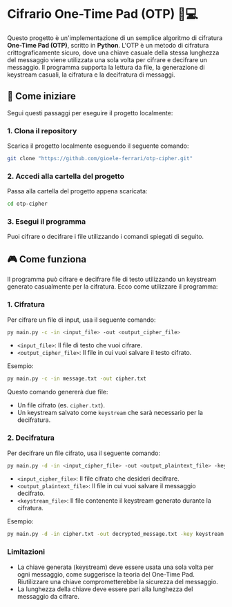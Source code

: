 
# Cifrario One-Time Pad (OTP) 🔐💻

Questo progetto è un'implementazione di un semplice algoritmo di cifratura **One-Time Pad (OTP)**, scritto in **Python**. L'OTP è un metodo di cifratura crittograficamente sicuro, dove una chiave casuale della stessa lunghezza del messaggio viene utilizzata una sola volta per cifrare e decifrare un messaggio. Il programma supporta la lettura da file, la generazione di keystream casuali, la cifratura e la decifratura di messaggi.

## 🏁 Come iniziare

Segui questi passaggi per eseguire il progetto localmente:

### 1. Clona il repository

Scarica il progetto localmente eseguendo il seguente comando:

```bash
git clone "https://github.com/gioele-ferrari/otp-cipher.git"
```

### 2. Accedi alla cartella del progetto

Passa alla cartella del progetto appena scaricata:

```bash
cd otp-cipher
```

### 3. Esegui il programma

Puoi cifrare o decifrare i file utilizzando i comandi spiegati di seguito.

## 🎮 Come funziona

Il programma può cifrare e decifrare file di testo utilizzando un keystream generato casualmente per la cifratura. Ecco come utilizzare il programma:

### 1. **Cifratura**

Per cifrare un file di input, usa il seguente comando:

```bash
py main.py -c -in <input_file> -out <output_cipher_file>
```

- `<input_file>`: Il file di testo che vuoi cifrare.
- `<output_cipher_file>`: Il file in cui vuoi salvare il testo cifrato.

Esempio:

```bash
py main.py -c -in message.txt -out cipher.txt
```

Questo comando genererà due file:

- Un file cifrato (es. `cipher.txt`).
- Un keystream salvato come `keystream` che sarà necessario per la decifratura.

### 2. **Decifratura**

Per decifrare un file cifrato, usa il seguente comando:

```bash
py main.py -d -in <input_cipher_file> -out <output_plaintext_file> -key <keystream_file>
```

- `<input_cipher_file>`: Il file cifrato che desideri decifrare.
- `<output_plaintext_file>`: Il file in cui vuoi salvare il messaggio decifrato.
- `<keystream_file>`: Il file contenente il keystream generato durante la cifratura.

Esempio:

```bash
py main.py -d -in cipher.txt -out decrypted_message.txt -key keystream
```

### Limitazioni

- La chiave generata (keystream) deve essere usata una sola volta per ogni messaggio, come suggerisce la teoria del One-Time Pad. Riutilizzare una chiave comprometterebbe la sicurezza del messaggio.
- La lunghezza della chiave deve essere pari alla lunghezza del messaggio da cifrare.
